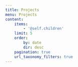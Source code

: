 ```yaml
---
title: Projects
menu: Projects
content:
    items:
        - '@self.children'
    limit: 5
    order:
        by: date
        dir: desc
    pagination: true
    url_taxonomy_filters: true
---
```


<head>
	<style>
		    body{    
                background-attachment: fixed;
                width: auto;
            }
    .Projects{
                background-color: #20202c;
        		color: white;
    }
   
    </style>
</head>
<div class="body">
<div class="Projects">
    
    <p> this is an overview about the projects which are supported by the LsN las Alpujarras </p>
    </div>
</div>